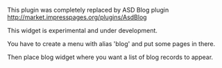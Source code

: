 This plugin was completely replaced by ASD Blog plugin http://market.impresspages.org/plugins/AsdBlog


This widget is experimental and under development.

You have to create a menu with alias 'blog' and put some pages in there.

Then place blog widget where you want a list of blog records to appear.
